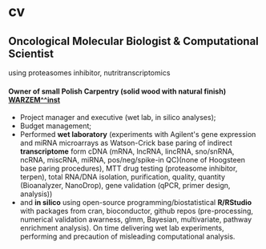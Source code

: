 # cv 
## Oncological Molecular Biologist & Computational Scientist
using proteasomes inhibitor, nutritranscriptomics
#### Owner of small Polish Carpentry (solid wood with natural finish) [WARZEM^^inst](https://www.instagram.com/wa.rzem/)

- Project manager and executive (wet lab, in silico analyses); 
- Budget management;
- Performed **wet laboratory** (experiments with Agilent's gene expression and miRNA microarrays as Watson-Crick base paring of indirect **transcriptome** form cDNA (mRNA, lncRNA, lincRNA, sno/snRNA, ncRNA, miscRNA, miRNA, pos/neg/spike-in QC)(none of Hoogsteen base paring procedures), MTT drug testing (proteasome inhibitor, terpen),  total RNA/DNA isolation, purification, quality, quantity (Bioanalyzer, NanoDrop), gene validation (qPCR, primer design, analysis)) 
- and **in silico** using open-source programming/biostatistical **R/RStudio** with packages from cran, bioconductor, github repos (pre-processing, numerical validation awarness, glmm, Bayesian, multivariate, pathway enrichment analysis). On time delivering wet lab experiments, performing and precaution of misleading computational analysis.

